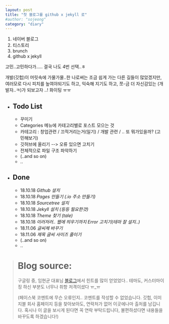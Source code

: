```yaml
---
layout: post
title: "첫 블로그를 github x jekyll 로"
#author: "sojeong"
category: "diary"
---
```


1. 네이버 블로그
2. 티스토리
3. brunch
4. github x jekyll

고민..고민하다가..... 결국 나도 4번 선택..ㅎ

개발(깃헙)이 머릿속에 가물가물..한 나로써는 조금 쉽게 가는 다른 길들이 많았겠지만,
여러모로 다시 피치를 높여야되기도 하고, 익숙해 지기도 하고,
쪼-금 더 자신감있는 (개발자..ㅋ)가 되보고자 ..! 화이팅 ㅠㅠ

* ## Todo List
  - 꾸미기
  - Categories 메뉴에 카테고리별로 포스트 모으는 것
  - 카테고리 : 창업관련 / 끄적거리는거(일기) / 개발 관련 / .. 또 뭐가있을까? (고민해보기)
  - 깃허브에 올리기 --> 오류 있으면 고치기
  - 전체적으로 파일 구조 파악하기
  - (..and so on)
  - ..

* ## Done
  - 18.10.18 _Github 설치_
  - 18.10.18 _Pages 만들기 (.io 주소 만들기)_
  - 18.10.18 _Sourcetree 설치_
  - 18.10.18 _Jekyll 설치 (등등 필요한것)_
  - 18.10.18 _Theme 찾기 (tale)_
  - 18.10.18 _이러저러.. 웹에 띄우기까지 Error 고치기(테마 잘 설치..)_
  - 18.11.06 _글씨체 바꾸기_
  - 18.11.06 _제목 글씨 사이즈 줄이기_
  - (..and so on)
  - ..


> # Blog source: 
> 구글링 중, 임현균 대표님 [블로그](https://hyungyunlim.github.io/)에서 힌트를 많이 얻었었다..
> 테마도, 커스터마이징 하신 부분도 너무나 취항 저격이셨다 ㅠ_ㅠ
> 
> (페이스북 코멘트에 무슨 오류인지.. 코멘트를 작성할 수 없었습니다.
> 깃헙, 이미지블 회사 홈페이지 등을 찾아보아도, 연락처가 없어 이곳에나마 출처를 남깁니다.
> 혹시나 이 글을 보시게 된다면 꼭 연락 부탁드립니다, 불편하셨다면 내용들을 바꾸도록 하겠습니다!)